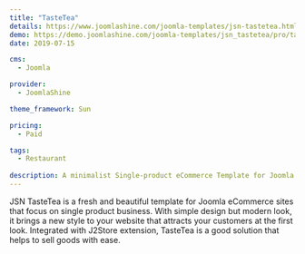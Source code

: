 ```yaml
---
title: "TasteTea"
details: https://www.joomlashine.com/joomla-templates/jsn-tastetea.html
demo: https://demo.joomlashine.com/joomla-templates/jsn_tastetea/pro/tastetea/
date: 2019-07-15

cms: 
  - Joomla

provider: 
  - JoomlaShine

theme_framework: Sun

pricing:
  - Paid

tags:
  - Restaurant
  
description: A minimalist Single-product eCommerce Template for Joomla
---
```


JSN TasteTea is a fresh and beautiful template for Joomla eCommerce sites that focus on single product business. With simple design but modern look, it brings a new style to your website that attracts your customers at the first look. Integrated with J2Store extension, TasteTea is a good solution that helps to sell goods with ease.